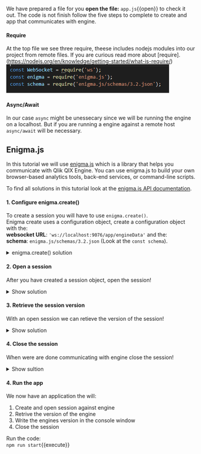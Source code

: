 
We have prepared a file for you **open the file:** `app.js`{{open}} to check it out. The code is not finish follow the five steps to complete to create and app that communicates with engine.

#### Require
At the top file we see three require, theese includes nodejs modules into our project from remote files. If you are curious read more about [require].(https://nodejs.org/en/knowledge/getting-started/what-is-require/)
![import](hello-engine/assets/imports.png) 
#### Async/Await
In our case `async` might be unessecary since we will be running the engine on a localhost. But if you are running a engine against a remote host `async/await` will be necessary.  

## Enigma.js
In this tutorial we will use [enigma.js](https://github.com/qlik-oss/enigma.js) which is a library that helps you communicate with Qlik QIX Engine. You can use enigma.js to build your own browser-based analytics tools, back-end services, or command-line scripts.

To find all solutions in this tutorial look at the [enigma.js API documentation](https://github.com/qlik-oss/enigma.js/blob/master/docs/api.md#api-documentation).

#### 1. Configure enigma.create()
To create a session you will have to use `enigma.create()`.<br> 
Enigma create uses a configuration object, create a configuration object with the: <br>**websocket URL**: `'ws://localhost:9076/app/engineData'` and the: <br> **schema**: `enigma.js/schemas/3.2.json` (Look at the  `const schema`).

<details> <summary>enigma.create() solution</summary>
<p> 
<pre class="file" data-target="clipboard"> enigma.create({ 
      schema,
      url: 'ws://localhost:19076/app',
      createSocket: url => new WebSocket(url)
  });
</pre>
</p>
</details>  

#### 2. Open a session

After you have created a session object, open the session! 
<details>
<summary>Show solution</summary>
<p>
<pre class="file" data-target="clipboard">
const global = await session.open();
</pre>
</p>
</details>  

#### 3. Retrieve the session version

With an open session we can retieve the version of the session!

 <details>
<summary>Show solution</summary>
<p>
<pre class="file" data-target="clipboard">
 const version = await global.engineVersion();
</pre>
</p>
</details>  

#### 4. Close the session

When were are done communicating with engine close the session!

 <details>
<summary>Show sultion</summary>
<pre class="file" data-target="clipboard">await session.close();</pre>
</details>  

#### 4. Run the app

 We now have an application the will:
 1. Create and open session against engine
 2. Retrive the version of the engine
 3. Write the engines version in the console window
 4. Close the session



   
Run the code: <br>
`npm run start`{{execute}}


